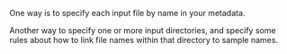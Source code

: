 
One way is to specify each input file by name in your metadata.

Another way to specify one or more input directories, and specify some rules about how to link file names within that directory to sample names.
